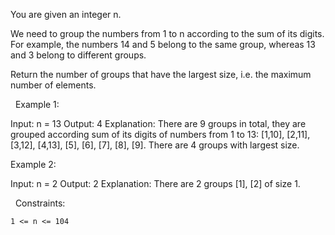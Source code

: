 You are given an integer n.

We need to group the numbers from 1 to n according to the sum of its digits. For example, the numbers 14 and 5 belong to the same group, whereas 13 and 3 belong to different groups.

Return the number of groups that have the largest size, i.e. the maximum number of elements.

 
Example 1:

Input: n = 13
Output: 4
Explanation: There are 9 groups in total, they are grouped according sum of its digits of numbers from 1 to 13:
[1,10], [2,11], [3,12], [4,13], [5], [6], [7], [8], [9].
There are 4 groups with largest size.


Example 2:

Input: n = 2
Output: 2
Explanation: There are 2 groups [1], [2] of size 1.


 
Constraints:


	1 <= n <= 104

